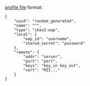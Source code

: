 [profile file](https://docs.strongswan.org/docs/latest/os/androidVpnClientProfiles.html) format:
```
{
    "uuid": "random_generated",
    "name": "^",
    "type": "ikev2-eap",
    "local": {
        "eap_id": "username",
        "shared_secret": "password"
    },
    "remote": {
        "addr": "server",
        "port": "port",
        "keys": "key_in key_out",
        "cert": "MII..."
    }
}
```
